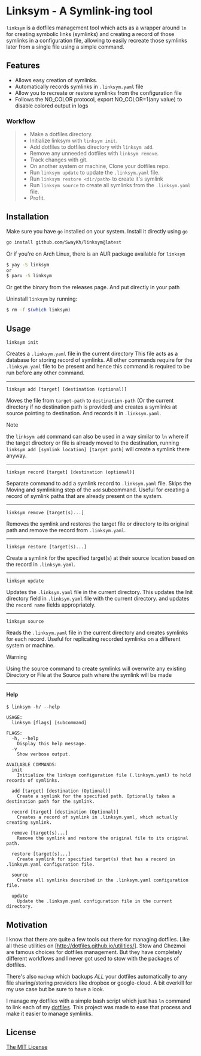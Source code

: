 # Linksym - A Symlink-ing tool

`linksym` is a dotfiles management tool which acts as a wrapper around `ln` for
creating symbolic links (symlinks) and creating a record of those symlinks in a
configuration file, allowing to easily recreate those symlinks later from a
single file using a simple command.

## Features

- Allows easy creation of symlinks.
- Automatically records symlinks in `.linksym.yaml` file
- Allow you to recreate or restore symlinks from the configuration file
- Follows the NO_COLOR protocol, export NO_COLOR=1(any value) to disable colored
  output in logs

### Workflow

> - Make a dotfiles directory.
> - Initialize linksym with `linksym init`.
> - Add dotfiles to dotfiles directory with `linksym add`.
> - Remove any unneeded dotfiles with `linksym remove`.
> - Track changes with git.
> - On another system or machine, Clone your dotfiles repo.
> - Run `linksym update` to update the `.linksym.yaml` file.
> - Run `linksym restore <dir/path>` to create it's symlink
> - Run `linksym source` to create all symlinks from the `.linksym.yaml` file.
> - Profit.

## Installation

Make sure you have `go` installed on your system. Install it directly using `go`

```bash
go install github.com/SwayKh/linksym@latest
```

Or if you're on Arch Linux, there is an AUR package available for `linksym`
```bash
$ yay -S linksym
or
$ paru -S linksym
```

Or get the binary from the releases page. And put directly in your path

Uninstall `linksym` by running:

```bash
$ rm -f $(which linksym)
```

## Usage

```
linksym init
```

Creates a `.linksym.yaml` file in the current directory This file acts as a
database for storing record of symlinks. All other commands require for the
`.linksym.yaml` file to be present and hence this command is required to be
run before any other command.

---

```
linksym add [target] [destination (optional)]
```

Moves the file from `target-path` to `destination-path` (Or the current
directory if no destination path is provided) and creates a symlinks at source
pointing to destination. And records it in `.linksym.yaml`.

> [!NOTE]
> the `linksym add` command can also be used in a way similar to `ln` where if
> the target directory or file is already moved to the destination, running
> `linksym add [symlink location] [target path]` will create a symlink there
> anyway.

---

```
linksym record [target] [destination (optional)]
```

Separate command to add a symlink record to `.linksym.yaml` file. Skips the
Moving and symlinking step of the `add` subcommand. Useful for creating a record
of symlink paths that are already present on the system.

---

```
linksym remove [target(s)...]
```

Removes the symlink and restores the target file or directory to its original
path and remove the record from `.linksym.yaml`.

---

```
linksym restore [target(s)...]
```

Create a symlink for the specified target(s) at their source location based on
the record in `.linksym.yaml`.

---

```
linksym update
```

Updates the `.linksym.yaml` file in the current directory. This updates the Init
directory field in `.linksym.yaml` file with the current directory. and updates the
`record name` fields appropriately.

---

```
linksym source
```

Reads the `.linksym.yaml` file in the current directory and creates symlinks for
each record. Useful for replicating recorded symlinks on a different
system or machine.

> [!WARNING]
> Using the source command to create symlinks will overwrite any existing
> Directory or File at the Source path where the symlink will be made

---

#### Help

```
$ linksym -h/ --help

USAGE:
  linksym [flags] [subcommand]

FLAGS:
  -h, --help
    Display this help message.
  -v
    Show verbose output.

AVAILABLE COMMANDS:
  init
    Initialize the linksym configuration file (.linksym.yaml) to hold records of symlinks.

  add [target] [destination (Optional)]
    Create a symlink for the specified path. Optionally takes a destination path for the symlink.

  record [target] [destination (Optional)]
    Creates a record of symlink in .linksym.yaml, which actually creating symlink.

  remove [target(s)...]
    Remove the symlink and restore the original file to its original path.

  restore [target(s)...]
    Create symlink for specified target(s) that has a record in .linksym.yaml configuration file.

  source
    Create all symlinks described in the .linksym.yaml configuration file.

  update
    Update the .linksym.yaml configuration file in the current directory.
```

## Motivation

I know that there are quite a few tools out there for managing dotfiles. Like
all these utilities on [http://dotfiles.github.io/utilities/]. Stow and
Chezmoi are famous choices for dotfiles management. But they have completely
different workflows and I never got used to stow with the packages of dotfiles.

There's also `mackup` which backups _ALL_ your dotfiles automatically to any
file sharing/storing providers like dropbox or google-cloud. A bit overkill for
my use case but be sure to have a look.

I manage my dotfiles with a simple bash script which just has `ln` command to
link each of my [dotfiles](https://github.com/swaykh/dotfiles). This project was
made to ease that process and make it easier to manage symlinks.

## License

[The MIT License ](./LICENSE)
